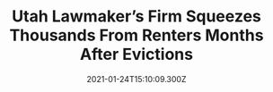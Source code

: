 ---
childof: reporting
contenttype: updates
contentcat: media
title: Utah Lawmaker’s Firm Squeezes Thousands From Renters Months After Evictions
date: 2021-01-24T15:10:09.300Z
postauthorname: Eric S. Peterson
outlet: Utah Investigative Journalism Project
link: https://www.utahinvestigative.org/lawmakers-firm-squeezes-thousands-from-renters-months-after-evictions/
thumb: nichole-anderson.jpeg
listSummary: Nichole Anderson, an Ogden librarian, was navigating a divorce and raising two small children in the summer of 2019.
---